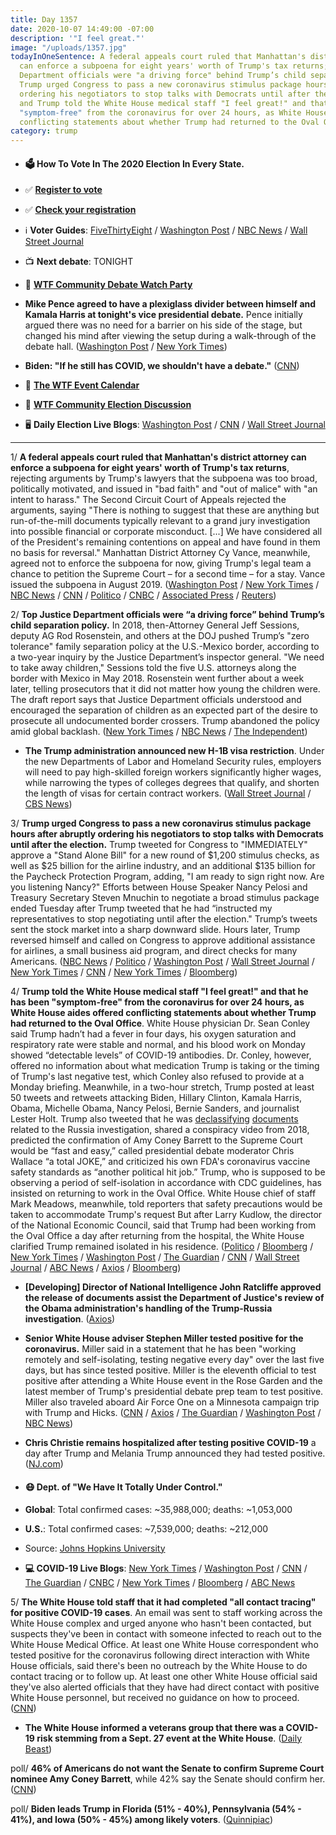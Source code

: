 ```yaml
---
title: Day 1357
date: 2020-10-07 14:49:00 -07:00
description: '"I feel great."'
image: "/uploads/1357.jpg"
todayInOneSentence: A federal appeals court ruled that Manhattan's district attorney
  can enforce a subpoena for eight years' worth of Trump's tax returns; top Justice
  Department officials were "a driving force" behind Trump’s child separation policy;
  Trump urged Congress to pass a new coronavirus stimulus package hours after abruptly
  ordering his negotiators to stop talks with Democrats until after the election;
  and Trump told the White House medical staff "I feel great!" and that he has been
  "symptom-free" from the coronavirus for over 24 hours, as White House aides offered
  conflicting statements about whether Trump had returned to the Oval Office.
category: trump
---
```


* #### 🗳 How To Vote In The 2020 Election In Every State.

* ✅ **[Register to vote](https://www.vote.org/register-to-vote/)**

* ✅ **[Check your registration](https://www.vote.org/am-i-registered-to-vote/)**

* ℹ️ **Voter Guides**: [FiveThirtyEight](https://projects.fivethirtyeight.com/how-to-vote-2020/) / [Washington Post](https://www.washingtonpost.com/elections/2020/how-to-vote/) / [NBC News](https://www.nbcnews.com/specials/plan-your-vote-state-by-state-guide-voting-by-mail-early-in-person-voting-election/index.html?cid=bc_npd_nn_ms_np-1_200816) / [Wall Street Journal](https://www.wsj.com/articles/how-to-vote-by-mail-in-every-state-11597840923)

* 📺 **Next debate**: TONIGHT

* 👀 **[WTF Community Debate Watch Party](https://talk.whatthefuckjusthappenedtoday.com/t/vice-presidential-debate-start-time-moderator-how-to-watch-etc/5952)**

* **Mike Pence agreed to have a plexiglass divider between himself and Kamala Harris at tonight's vice presidential debate.** Pence initially argued there was no need for a barrier on his side of the stage, but changed his mind after viewing the setup during a walk-through of the debate hall. ([Washington Post](https://www.washingtonpost.com/politics/vp-debate-coronavirus-safety/2020/10/06/ee44fa00-07e7-11eb-a166-dc429b380d10_story.html) / [New York Times](https://www.nytimes.com/2020/10/07/us/politics/the-plexiglass-barriers-at-tonights-debate-will-be-pretty-useless-virus-experts-say.html))

* **Biden: "If he still has COVID, we shouldn't have a debate."** ([CNN](https://www.cnn.com/2020/10/06/politics/joe-biden-second-debate-trump-covid/index.html))

* 📆 **[The WTF Event Calendar](https://talk.whatthefuckjusthappenedtoday.com/t/the-wtf-event-calendar/5888)**

* 💬 **[WTF Community Election Discussion](https://talk.whatthefuckjusthappenedtoday.com/t/2020-general-election-trump-vs-biden/5758)**

* 🖥 **Daily Election Live Blogs**: [Washington Post](https://www.washingtonpost.com/elections/2020/10/07/vice-presidential-debate-live-updates/) / [CNN](https://www.cnn.com/2020/10/07/politics/vice-presidential-debate-tonight/index.html) / [Wall Street Journal](https://www.wsj.com/livecoverage/vp-debate-pence-harris-2020)

---

1/ **A federal appeals court ruled that Manhattan's district attorney can enforce a subpoena for eight years' worth of Trump's tax returns**, rejecting arguments by Trump's lawyers that the subpoena was too broad, politically motivated, and issued in "bad faith" and "out of malice" with "an intent to harass." The Second Circuit Court of Appeals rejected the arguments, saying "There is nothing to suggest that these are anything but run-of-the-mill documents typically relevant to a grand jury investigation into possible financial or corporate misconduct. \[...\] We have considered all of the President's remaining contentions on appeal and have found in them no basis for reversal." Manhattan District Attorney Cy Vance, meanwhile, agreed not to enforce the subpoena for now, giving Trump's legal team a chance to petition the Supreme Court – for a second time – for a stay. Vance issued the subpoena in August 2019. ([Washington Post](https://www.washingtonpost.com/national-security/trump-tax-returns/2020/10/07/256e64ae-0265-11eb-a2db-417cddf4816a_story.html) / [New York Times](https://www.nytimes.com/2020/10/07/nyregion/donald-trump-taxes-cyrus-vance.html) / [NBC News](https://www.nbcnews.com/politics/donald-trump/trump-loses-tax-subpoena-another-legal-setback-n1242405) / [CNN](https://www.cnn.com/2020/10/07/politics/trump-tax-returns-subpoena-ruling/index.html) / [Politico](https://www.politico.com/news/2020/10/07/appeals-court-trump-financial-records-427165) / [CNBC](https://www.cnbc.com/2020/10/07/trump-loses-appeal-to-block-subpoena-for-tax-returns-by-prosecutor.html) / [Associated Press](https://apnews.com/article/donald-trump-new-york-ruth-bader-ginsburg-cyrus-vance-jr-subpoenas-ab8f19ba2b8d311f547bd6f443ed7b92) / [Reuters](https://www.reuters.com/article/us-usa-trump-vance-idUSKBN26S27Q))

2/ **Top Justice Department officials were “a driving force” behind Trump’s child separation policy.** In 2018, then-Attorney General Jeff Sessions, deputy AG Rod Rosenstein, and others at the DOJ pushed Trump’s "zero tolerance" family separation policy at the U.S.-Mexico border, according to a two-year inquiry by the Justice Department’s inspector general. "We need to take away children," Sessions told the five U.S. attorneys along the border with Mexico in May 2018. Rosenstein went further about a week later, telling prosecutors that it did not matter how young the children were. The draft report says that Justice Department officials understood and encouraged the separation of children as an expected part of the desire to prosecute all undocumented border crossers. Trump abandoned the policy amid global backlash. ([New York Times](https://www.nytimes.com/2020/10/06/us/politics/family-separation-border-immigration-jeff-sessions-rod-rosenstein.html) / [NBC News](https://www.nbcnews.com/news/us-news/justice-department-officials-drove-family-separation-policy-watchdog-report-says-n1242375) / [The Independent](https://www.independent.co.uk/news/world/americas/us-politics/justice-department-officials-policy-separated-migrant-parents-children-nyt-b856449.html))

* **The Trump administration announced new H-1B visa restriction**. Under the new Departments of Labor and Homeland Security rules, employers will need to pay high-skilled foreign workers significantly higher wages, while narrowing the types of colleges degrees that qualify, and shorten the length of visas for certain contract workers. ([Wall Street Journal](https://www.wsj.com/articles/trump-administration-announces-overhaul-of-h-1b-visa-program-11602017434?mod=politics_trending_now_article_pos1) / [CBS News](https://www.cbsnews.com/news/h1-b-work-visa-trump-overhaul-restrictions-foreign-guest-workers/))

3/ **Trump urged Congress to pass a new coronavirus stimulus package hours after abruptly ordering his negotiators to stop talks with Democrats until after the election.** Trump tweeted for Congress to "IMMEDIATELY" approve a "Stand Alone Bill" for a new round of $1,200 stimulus checks, as well as $25 billion for the airline industry, and an additional $135 billion for the Paycheck Protection Program, adding, "I am ready to sign right now. Are you listening Nancy?" Efforts between House Speaker Nancy Pelosi and Treasury Secretary Steven Mnuchin to negotiate a broad stimulus package ended Tuesday after Trump tweeted that he had “instructed my representatives to stop negotiating until after the election." Trump’s tweets sent the stock market into a sharp downward slide. Hours later, Trump reversed himself and called on Congress to approve additional assistance for airlines, a small business aid program, and direct checks for many Americans. ([NBC News](https://www.nbcnews.com/politics/donald-trump/trump-kills-stimulus-talks-tweets-no-deal-until-after-i-n1242312) / [Politico](https://www.politico.com/news/2020/10/07/mark-meadows-white-house-coronavirus-stimulus-427119) / [Washington Post](https://www.washingtonpost.com/us-policy/2020/10/07/trump-congress-stimulus-checks/) / [Wall Street Journal](https://www.wsj.com/articles/trump-sends-mixed-messages-over-covid-19-stimulus-11602077473) / [New York Times](https://www.nytimes.com/2020/10/07/business/economy/trump-stimulus-bill-republicans.html) / [CNN](https://www.cnn.com/2020/10/07/politics/stimulus-negotiations-latest/) / [New York Times](https://www.nytimes.com/live/2020/10/07/business/us-economy-coronavirus) / [Bloomberg](https://www.bloomberg.com/news/articles/2020-10-07/pelosi-mnuchin-talk-airline-aid-after-trump-nixes-big-stimulus?sref=MIBMEEoj))

4/ **Trump told the White House medical staff "I feel great!" and that he has been "symptom-free" from the coronavirus for over 24 hours, as White House aides offered conflicting statements about whether Trump had returned to the Oval Office**. White House physician Dr. Sean Conley said Trump hadn’t had a fever in four days, his oxygen saturation and respiratory rate were stable and normal, and his blood work on Monday showed “detectable levels” of COVID-19 antibodies. Dr. Conley, however, offered no information about what medication Trump is taking or the timing of Trump's last negative test, which Conley also refused to provide at a Monday briefing. Meanwhile, in a two-hour stretch, Trump posted at least 50 tweets and retweets attacking Biden, Hillary Clinton, Kamala Harris, Obama, Michelle Obama, Nancy Pelosi, Bernie Sanders, and journalist Lester Holt. Trump also tweeted that he was [declassifying](https://uk.reuters.com/article/us-usa-trump-russia/trump-says-he-has-declassified-documents-related-to-russia-clinton-email-probes-idUSKBN26S030) [documents](https://www.politico.com/news/2020/10/06/trump-russia-ratcliffe-426868) related to the Russia investigation, shared a conspiracy video from 2018, predicted the confirmation of Amy Coney Barrett to the Supreme Court would be “fast and easy,” called presidential debate moderator Chris Wallace “a total JOKE,” and criticized his own FDA's coronavirus vaccine safety standards as “another political hit job.” Trump, who is supposed to be observing a period of self-isolation in accordance with CDC guidelines, has insisted on returning to work in the Oval Office. White House chief of staff Mark Meadows, meanwhile, told reporters that safety precautions would be taken to accommodate Trump's request But after Larry Kudlow, the director of the National Economic Council, said that Trump had been working from the Oval Office a day after returning from the hospital, the White House clarified Trump remained isolated in his residence. ([Politico](https://www.politico.com/news/2020/10/07/trump-white-house-doctor-great-427258) / [Bloomberg](https://www.bloomberg.com/news/articles/2020-10-07/trump-blazes-away-on-twitter-at-many-of-his-usual-suspects?sref=MIBMEEoj) / [New York Times](https://www.nytimes.com/live/2020/10/07/us/trump-covid-19-live-latest/rejecting-rest-and-recuperation-trump-aims-to-show-hes-in-charge) / [Washington Post](https://www.washingtonpost.com/elections/2020/10/07/vice-presidential-debate-live-updates/#link-WHCUY6CEWJFEBK3YIJNXXXGKS4) / [The Guardian](https://www.theguardian.com/us-news/2020/oct/06/donald-trump-coronavirus-politics) / [CNN](https://www.cnn.com/2020/10/07/politics/trump-oval-office-coronavirus/index.html) / [Wall Street Journal](https://www.wsj.com/articles/trump-symptom-free-for-24-hours-says-white-house-doctor-11602091910?mod=djemalertNEWS) / [ABC News](https://abcnews.go.com/Politics/trump-insisting-working-oval-office-quarantine-rules-infection/story?id=73472757) / [Axios](https://www.axios.com/trump-coronavirus-wednesday-update-symptoms-health-b02eebc0-90fc-481a-b692-2f83973c9ca3.html) / [Bloomberg](https://www.bloomberg.com/news/articles/2020-10-07/trump-free-of-covid-19-symptoms-for-over-24-hours-doctor-says?sref=MIBMEEoj))

* **[Developing] Director of National Intelligence John Ratcliffe approved the release of documents assist the Department of Justice's review of the Obama administration's handling of the Trump-Russia investigation**. ([Axios](https://www.axios.com/john-ratcliffe-durham-declassification-53736a28-db6b-4bec-8e51-f89ac933f507.html))
* **Senior White House adviser Stephen Miller tested positive for the coronavirus.** Miller said in a statement that he has been "working remotely and self-isolating, testing negative every day" over the last five days, but has since tested positive. Miller is the eleventh official to test positive after attending a White House event in the Rose Garden and the latest member of Trump's presidential debate prep team to test positive. Miller also traveled aboard Air Force One on a Minnesota campaign trip with Trump and Hicks. ([CNN](https://www.cnn.com/2020/10/06/politics/stephen-miller-tests-positive-coronavirus/index.html) / [Axios](https://www.axios.com/stephen-miller-tests-positive-coronavirus-0ba1ac28-66ec-47b6-a341-abd7057128d7.html) / [The Guardian](https://www.theguardian.com/us-news/2020/oct/06/stephen-miller-covid-19-diagnosis) / [Washington Post](https://www.washingtonpost.com/elections/2020/10/06/trump-biden-live-updates/) / [NBC News](https://www.nbcnews.com/politics/white-house/stephen-miller-top-white-house-aide-tests-positive-coronavirus-n1242358))

* **Chris Christie remains hospitalized after testing positive COVID-19** a day after Trump and Melania Trump announced they had tested positive. ([NJ.com](https://www.nj.com/coronavirus/2020/10/ex-nj-gov-chris-christie-remains-hospitalized-for-covid-19.html))

* #### 😷 Dept. of "We Have It Totally Under Control."

* **Global**: Total confirmed cases: \~35,988,000; deaths: \~1,053,000

* **U.S.**: Total confirmed cases: \~7,539,000; deaths: \~212,000

* Source: [Johns Hopkins University](https://coronavirus.jhu.edu/map.html)

* **💻 COVID-19 Live Blogs**: [New York Times](https://www.nytimes.com/live/2020/10/07/world/covid-coronavirus?type=styln-live-updates&label=covid-19&index=1) / [Washington Post](https://www.washingtonpost.com/nation/2020/10/07/coronavirus-covid-live-updates-us/) / [CNN](https://www.cnn.com/politics/live-news/trump-covid-19-updates-wednesday/index.html) / [The Guardian](https://www.theguardian.com/us-news/live/2020/oct/07/donald-trump-coronavirus-covid-19-white-house-kamala-harris-mike-pence-debate-joe-biden-live-updates) / [CNBC](https://www.cnbc.com/2020/10/07/coronavirus-live-updates.html) / [New York Times](https://www.nytimes.com/live/2020/10/07/us/trump-covid-19-live-latest?type=styln-live-updates&label=white%20house&index=2) / [Bloomberg](https://www.bloomberg.com/news/articles/2020-10-06/president-says-u-s-must-live-with-virus-like-flu-trump-update?sref=MIBMEEoj) / [ABC News](https://abcnews.go.com/Health/live-updates/coronavirus/?id=73467884)

5/ **The White House told staff that it had completed "all contact tracing" for positive COVID-19 cases**. An email was sent to staff working across the White House complex and urged anyone who hasn't been contacted, but suspects they've been in contact with someone infected to reach out to the White House Medical Office. At least one White House correspondent who tested positive for the coronavirus following direct interaction with White House officials, said there's been no outreach by the White House to do contact tracing or to follow up. At least one other White House official said they've also alerted officials that they have had direct contact with positive White House personnel, but received no guidance on how to proceed. ([CNN](https://www.cnn.com/2020/10/06/politics/white-house-contact-tracing-done/index.html))

* **The White House informed a veterans group that there was a COVID-19 risk stemming from a Sept. 27 event at the White House**. ([Daily Beast](https://www.thedailybeast.com/white-house-quietly-told-vets-group-it-might-have-exposed-them-to-covid))

poll/ **46% of Americans do not want the Senate to confirm Supreme Court nominee Amy Coney Barrett**, while 42% say the Senate should confirm her. ([CNN](https://www.cnn.com/2020/10/07/politics/cnn-poll-scotus-aca-october/))

poll/ **Biden leads Trump in Florida (51% - 40%), Pennsylvania (54% - 41%), and Iowa (50% - 45%) among likely voters**. ([Quinnipiac](https://poll.qu.edu/florida/release-detail?ReleaseID=3678))